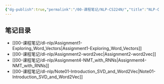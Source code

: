 ```yaml
---
{"dg-publish":true,"permalink":"/00-课程笔记/NLP-CS224N/","title":"NLP-CS224N"}
---
```



## 笔记目录

- [[00-课程笔记/dl-nlp/Assignment1-Exploring_Word_Vectors\|Assignment1-Exploring_Word_Vectors]]
- [[00-课程笔记/dl-nlp/Assignment2-word2vec\|Assignment2-word2vec]]
- [[00-课程笔记/dl-nlp/Assignment4-NMT_with_RNNs\|Assignment4-NMT_with_RNNs]]
- [[00-课程笔记/dl-nlp/Note01-Introduction_SVD_and_Word2Vec\|Note01-Introduction_SVD_and_Word2Vec]]
